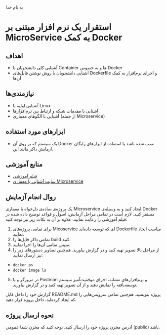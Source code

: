 به نام خدا

# استقرار یک نرم افزار مبتنی بر MicroService به کمک Docker

## اهداف 
- آشنایی کلی دانشجویان با Container ‌ها و به خصوص Docker
- آشنایی دانشجویان با روش نوشتن فایل‌های Dockerfile و اجرای نرم‌افزار به کمک آن‌ها

## نیازمندی‌ها
- آشنایی اولیه با Linux
- آشنایی با مقدمات شبکه و ارتباط‌ بین نرم‌افزار‌ها
- آشنایی با الگوهای معماری (از جمله Microservice) 

## ابزارهای مورد استفاده
- یک سیستم که بر روی آن Docker  نصب شده باشد یا استفاده از ابزار‌های رایگان آزمایش داکر مانند [این](https://labs.play-with-docker.com).

## منابع آموزشی
- [فیلم آموزشی](https://aparat.com/v/FQubj)
- [سایت آشنایی با معماری Microservice](https://microservices.io/) 

## روال انجام آزمایش
یک پروژه‌ی ساده‌ی دل‌خواه با معماری Microservice ایجاد کنید و به وسیله‌ی Docker مستقر کنید. لازم است در تمامی مراحل آزمایش، اصول و قواعد توضیح داده شده در فیلم آموزشی را رعایت نمایید. علاوه بر آن به نکات زیر نیز توجه کنید:
1. برای تمامی پروژه‌های Micoservice ای که توسعه داده‌اید Dockerfile مناسب ایجاد نمایید.
2. تمامی داکر فایل‌ها را build  کنید.
3. سپس تمامی آن‌ها را اجرا نمایید.
4. از مراحل بالا تصویر تهیه کنید و در گزارش بیاورید. هم‌چنین تصاویر دستور‌های زیر را نیز ارسال نمایید:
- `docker ps`
- `docker image ls`
5. در مرورگر و یا Postman و نرم‌افزار‌های مشابه، اجرای موفقیت‌آمیز سیستم توسعه‌یافته را نمایش دهید و از آن تصویر تهیه کنید و در گزارش بیاورید.

گزارش خود را داخل فایل README.md پروژه بنویسید. هم‌چنین تمامی سرویس‌هایی را که ایجاد کرده‌اید، داخل پروژه قرار دهید. 

## نحوه ارسال پروژه
آدرس مخزن پروژه خود را ارسال کنید. توجه کنید که مخزن شما عمومی (public) باشد.
